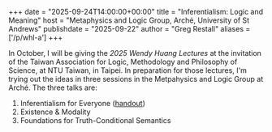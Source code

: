 +++
date = "2025-09-24T14:00:00+00:00"
title = "Inferentialism: Logic and Meaning"
host = "Metaphysics and Logic Group, Arché, University of St Andrews"
publishdate = "2025-09-22"
author = "Greg Restall"
aliases = ['/p/whl-a']
+++

In October, I will be giving the *2025 Wendy Huang Lectures*
at the invitation of the Taiwan Association for Logic,
Methodology and Philosophy of Science, at NTU Taiwan, in Taipei.
In preparation for those lectures, I'm trying out the ideas in three 
sessions in the Metpahysics and Logic Group at Arché. The three talks 
are:

1. Inferentialism for Everyone ([handout](/handouts/whl-a-1.pdf))
2. Existence &amp; Modality
3. Foundations for Truth-Conditional Semantics

